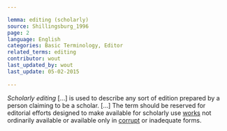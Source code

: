 ```yaml
---

lemma: editing (scholarly)
source: Shillingsburg_1996
page: 2 
language: English
categories: Basic Terminology, Editor
related_terms: editing
contributor: wout
last_updated_by: wout
last_update: 05-02-2015
        
---
```


_Scholarly editing_ [...] is used to describe any sort of edition prepared by a person claiming to be a scholar. [...] The term should be reserved for editorial efforts designed to make available for scholarly use [works](work.html) not ordinarily available or available only in [corrupt](textCorrupt.html) or inadequate forms.

